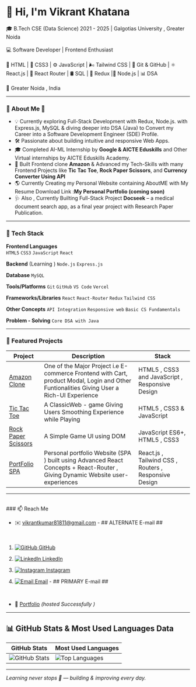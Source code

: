 # 👋 Hi, I'm Vikrant Khatana 

🎓 B.Tech CSE (Data Science) 2021 - 2025 | Galgotias University , Greater Noida <br> <br>
💻 Software Developer | Frontend Enthusiast <br> <br>
🚀 HTML | 🎨 CSS3 | ⚙️ JavaScript | 🌬️ Tailwind CSS | 🧰 Git & GitHub | ⚛️ React.js | 🔀 React Router | 🛢️ SQL | 🧠 Redux |🔹 Node.js | 📊 DSA <br> <br>
📍 Greater Noida , India <br>


 

---

### 🚀 About Me 👋

- 💡 Currently exploring Full-Stack Development with Redux, Node.js. with Express.js, MySQL & diving deeper into DSA (Java) to Convert my Career into a Software Development Engineer (SDE) Profile.
- 🛠️ Passionate about building intuitive and responsive Web Apps.
- 🎓 Completed AI-ML Internship by **Google & AICTE Eduskills** and Other Virtual internships by AICTE Eduskills Academy.
- 📱 Built Frontend clone **Amazon** &  Advanced my Tech-Skills with many Frontend Projects like **Tic Tac Toe**, **Rock Paper Scissors**, and **Currency Converter Using API**
- 🌎 Currently Creating my Personal Website containing AboutME with My Resume Download Link :**My Personal Portfolio (coming soon)**  
- 🩺 Also , Currently Builting Full-Stack Project  **Docseek** – a medical document search app, as a final year project with Research Paper Publication.

---

### 🧰 Tech Stack

**Frontend Languages**  
`HTML5` `CSS3` `JavaScript` `React`  

**Backend**  (Learning )
`Node.js` `Express.js` 

**Database**
`MySQL`

**Tools/Platforms**
`Git` `GitHub` `VS Code` `Vercel` 

**Frameworks/Libraries**
`React` `React-Router` `Redux` `Tailwind CSS`

**Other Concepts**
`API Integration` `Responsive web` `Basic CS Fundamentals`

**Problem - Solving**
`Core DSA with Java`

---

### 📌 Featured Projects

| Project | Description | Stack |
|--------|-------------|--------|
| [Amazon Clone](https://github.com/vikrant-1912/Amazon-clone-1) | One of the Major Project i.e E-commerce Frontend with Cart, product Modal, Login and Other Funtionalities Giving User a Rich-UI Experience  | HTML5 , CSS3 and JavaScript , Responsive Design |
| [Tic Tac Toe](https://github.com/vikrant-1912/tictactoe-GAME) |A  ClassicWeb - game Giving Users Smoothing Experience while Playing | HTML5 , CSS3 & JavaScript |
| [Rock Paper Scissors](https://github.com/vikrant-1912/rockpaperscissor-GAME) | A Simple Game UI using DOM | JavaScript ES6+, HTML5 , CSS3 |
| [PortFolio SPA ](https://github.com/vikrant-1912/PortFolio-SPA.git) | Personal portfolio Website (SPA ) built using Advanced React Concepts + React-Router , Giving Dynamic Website user-experiences | React.js , Tailwind CSS , Routers , Responsive Design |

---


<br> 
### 📫 Reach Me

- ✉️ [vikrantkumar81811@gmail.com](mailto:vikrantkumar81811@gmail.com)  - ## ALTERNATE E-mail ##

  <br>

1. [![GitHub](https://img.shields.io/badge/GitHub-181717?style=flat-square&logo=github&logoColor=white) GitHub](https://github.com/vikrant-1912)
   

3. [![LinkedIn](https://img.shields.io/badge/LinkedIn-0A66C2?style=flat-square&logo=linkedin&logoColor=white) LinkedIn](https://www.linkedin.com/in/vikrant1912)
   
  
5. [![Instagram](https://img.shields.io/badge/Instagram-E4405F?style=flat-square&logo=instagram&logoColor=white) Instagram](https://www.instagram.com/vikrant_7017)
   
    
7. [![Email](https://img.shields.io/badge/Email-D14836?style=flat-square&logo=gmail&logoColor=white) Email](mailto:vikrantkhatana15@gmail.com) - ## PRIMARY E-mail ##
   

<br> 


- 🚀 [Portfolio](https://portfolio-spa-1912.netlify.app/) *(hosted Successfully )*








---



## 📊 GitHub Stats & Most Used Languages Data 


| GitHub Stats | Most Used Languages |
|--------------|---------------------|
| ![GitHub Stats](https://github-readme-stats.vercel.app/api?username=vikrant-1912&show_icons=true&theme=radical) | ![Top Languages](https://github-readme-stats.vercel.app/api/top-langs/?username=vikrant-1912&layout=compact&theme=radical) |






---




*Learning never stops 🚀 — building & improving every day.*

